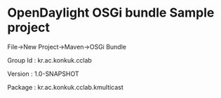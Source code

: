 # OpenDaylight OSGi bundle Sample project

File->New Project->Maven->OSGi Bundle

Group Id : kr.ac.konkuk.cclab

Version : 1.0-SNAPSHOT

Package : kr.ac.konkuk.cclab.kmulticast

